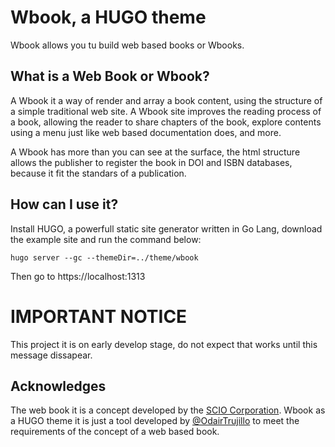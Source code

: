 # Wbook, a HUGO theme
Wbook allows you tu build web based books or Wbooks.

## What is a Web Book or Wbook?
A Wbook it a way of render and array a book content, using the structure of a simple traditional
web site. A Wbook site improves the reading process of a book, allowing the reader to share
chapters of the book, explore contents using a menu just like web based documentation does, and more.

A Wbook has more than you can see at the surface, the html structure allows the publisher to
register the book in DOI and ISBN databases, because it fit the standars of a publication.

## How can I use it?
Install HUGO, a powerfull static site generator written in Go Lang, download the example site and
run the command below:

```
hugo server --gc --themeDir=../theme/wbook
```

Then go to https://localhost:1313

# IMPORTANT NOTICE
This project it is on early develop stage, do not expect that works until this message dissapear.

## Acknowledges
The web book it is a concept developed by the [SCIO Corporation](https://sciocorp.org). Wbook as
a HUGO theme it is just a tool developed by [@OdairTrujillo](https://odair.dev) to meet the
requirements of the concept of a web based book.
